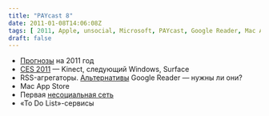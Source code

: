 ```yaml
---
title: "PAYcast 8"
date: 2011-01-08T14:06:08Z
tags: [ 2011, Apple, unsocial, Microsoft, PAYcast, Google Reader, Mac App Store, RSS, Kinect, CES, Windows, Surface ]
draft: false
---
```

<ul>
<li><a href="http://www.uxpassion.com/2011/01/web-design-and-web-development-trends-2011" target="_blank">Прогнозы</a> на 2011 год</li>
<li><a href="http://microgeek.ru/blogs/conf/1065/" target="_blank">CES 2011</a> &#8212; Kinect, следующий Windows, Surface</li>
<li>RSS-агрегаторы. <a href="http://internetno.net/2010/11/30/rss-digest/" target="_blank">Альтернативы</a> Google Reader &#8212; нужны ли они?</li>
<li>Mac App Store</li>
<li>Первая <a href="http://www.unsocial.ru/" target="_blank">несоциальная сеть</a></li>
<li>&#171;To Do List&#187;-сервисы</li>
</ul>

     